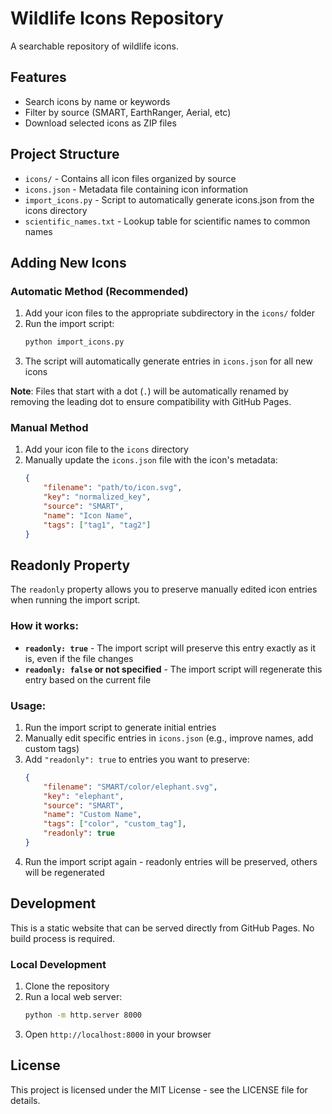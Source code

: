 # Wildlife Icons Repository

A searchable repository of wildlife icons.

## Features

- Search icons by name or keywords
- Filter by source (SMART, EarthRanger, Aerial, etc)
- Download selected icons as ZIP files

## Project Structure

- `icons/` - Contains all icon files organized by source
- `icons.json` - Metadata file containing icon information
- `import_icons.py` - Script to automatically generate icons.json from the icons directory
- `scientific_names.txt` - Lookup table for scientific names to common names

## Adding New Icons

### Automatic Method (Recommended)

1. Add your icon files to the appropriate subdirectory in the `icons/` folder
2. Run the import script:
   ```bash
   python import_icons.py
   ```
3. The script will automatically generate entries in `icons.json` for all new icons

**Note**: Files that start with a dot (`.`) will be automatically renamed by removing the leading dot to ensure compatibility with GitHub Pages.

### Manual Method

1. Add your icon file to the `icons` directory
2. Manually update the `icons.json` file with the icon's metadata:
   ```json
   {
       "filename": "path/to/icon.svg",
       "key": "normalized_key",
       "source": "SMART",
       "name": "Icon Name",
       "tags": ["tag1", "tag2"]
   }
   ```

## Readonly Property

The `readonly` property allows you to preserve manually edited icon entries when running the import script.

### How it works:

- **`readonly: true`** - The import script will preserve this entry exactly as it is, even if the file changes
- **`readonly: false` or not specified** - The import script will regenerate this entry based on the current file

### Usage:

1. Run the import script to generate initial entries
2. Manually edit specific entries in `icons.json` (e.g., improve names, add custom tags)
3. Add `"readonly": true` to entries you want to preserve:
   ```json
   {
       "filename": "SMART/color/elephant.svg",
       "key": "elephant",
       "source": "SMART",
       "name": "Custom Name",
       "tags": ["color", "custom_tag"],
       "readonly": true
   }
   ```
4. Run the import script again - readonly entries will be preserved, others will be regenerated

## Development

This is a static website that can be served directly from GitHub Pages. No build process is required.

### Local Development

1. Clone the repository
2. Run a local web server:
   ```bash
   python -m http.server 8000
   ```
3. Open `http://localhost:8000` in your browser

## License

This project is licensed under the MIT License - see the LICENSE file for details.
